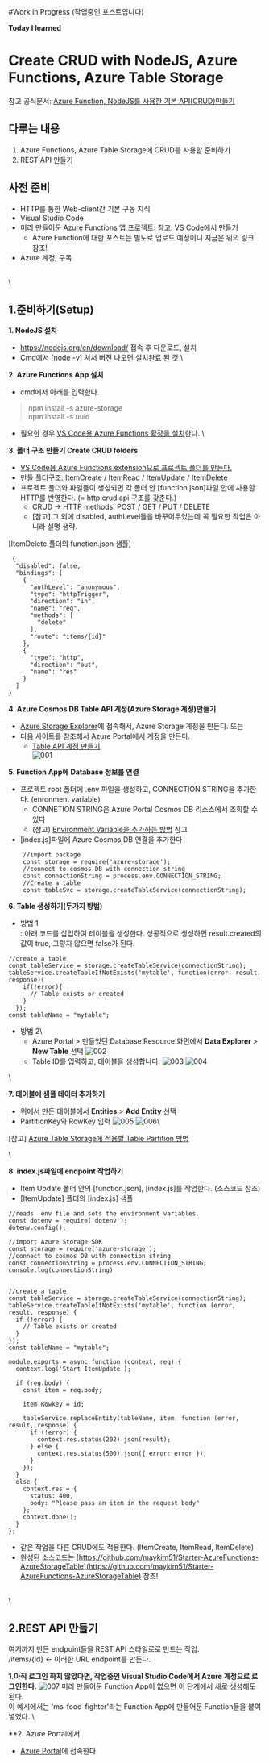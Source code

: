 #Work in Progress (작업중인 포스트입니다)

**Today I learned**
# Create CRUD with NodeJS, Azure Functions, Azure Table Storage
참고 공식문서: [Azure Function, NodeJS를 사용한 기본 API(CRUD)만들기](https://docs.microsoft.com/en-us/azure/cosmos-db/table-storage-how-to-use-nodejs)



## 다루는 내용
1. Azure Functions, Azure Table Storage에 CRUD를 사용할 준비하기
2. REST API 만들기

## 사전 준비
* HTTP를 통한 Web-client간 기본 구동 지식
* Visual Studio Code
* 미리 만들어둔 Azure Functions 앱 프로젝트: [참고: VS Code에서 만들기](https://docs.microsoft.com/ko-kr/azure/azure-functions/functions-develop-vs-code?tabs=nodejs)
    * Azure Function에 대한 포스트는 별도로 업로드 예정이니 지금은 위의 링크 참조!
* Azure 계정, 구독


\
\

## 1.준비하기(Setup)
**1. NodeJS 설치**
* https://nodejs.org/en/download/ 접속 후 다운로드, 설치
* Cmd에서 [node -v] 쳐서 버전 나오면 설치완료 된 것
\


**2. Azure Functions App 설치**
* cmd에서 아래를 입력한다.
> npm install -s azure-storage\
> npm install -s uuid
* 필요한 경우 [VS Code용 Azure Functions 확장을 설치](https://docs.microsoft.com/ko-kr/azure/azure-functions/functions-create-first-function-vs-code)한다.
\


**3. 폴더 구조 만들기 Create CRUD folders**
* [VS Code용 Azure Functions extension으로 프로젝트 폴더를 만든다.](https://docs.microsoft.com/ko-kr/azure/azure-functions/functions-develop-vs-code?tabs=nodejs#create-an-azure-functions-project)
* 만들 폴더구조: ItemCreate / ItemRead / ItemUpdate / ItemDelete
* 프로젝트 폴더와 파일들이 생성되면 각 폴더 안 [function.json]파일 안에 사용할 HTTP를 반영한다. (= http crud api 구조를 갖춘다.)
    * CRUD -> HTTP methods: POST / GET / PUT / DELETE 
    * [참고] 그 외에 disabled, authLevel들을 바꾸어두었는데 꼭 필요한 작업은 아니라 설명 생략.

[ItemDelete 폴더의 function.json 샘플]
```
 {
  "disabled": false,
  "bindings": [
    {
      "authLevel": "anonymous",
      "type": "httpTrigger",
      "direction": "in",
      "name": "req",
      "methods": [
        "delete"
      ],
      "route": "items/{id}"
    },
    {
      "type": "http",
      "direction": "out",
      "name": "res"
    }
  ]
}
```

**4. Azure Cosmos DB Table API 계정(Azure Storage 계정)만들기**
* [Azure Storage Explorer](https://azure.microsoft.com/en-us/features/storage-explorer/)에 접속해서, Azure Storage 계정을 만든다.
또는
* 다음 사이트를 참조해서 Azure Portal에서 계정을 만든다.
    * [Table API 계정 만들기](https://docs.microsoft.com/en-us/azure/cosmos-db/create-table-dotnet#create-a-database-account)\
    ![001](https://github.com/maykim51/Starter-AzureFunctions-AzureStorageTable/blob/master/images/001.png?raw=true)


**5. Function App에 Database 정보를 연결**
* 프로젝트 root 폴더에 .env 파일을 생성하고, CONNECTION STRING을 추가한다. (enronment variable)
    * CONNETION STRING은 Azure Portal Cosmos DB 리소스에서 조회할 수 있다
    * (참고) [Environment Variable을 추가하는 방법](https://medium.com/the-node-js-collection/making-your-node-js-work-everywhere-with-environment-variables-2da8cdf6e786) 참고
* [index.js]파일에 Azure Cosmos DB 연결을 추가한다
```
    //import package
    const storage = require('azure-storage');
    //connect to cosmos DB with connection string
    const connectionString = process.env.CONNECTION_STRING;
    //Create a table
    const tableSvc = storage.createTableService(connectionString);
```

**6. Table 생성하기(두가지 방법)**
* 방법 1\
    : 아래 코드를 삽입하여 테이블을 생성한다. 성공적으로 생성하면 result.created의 값이 true, 그렇지 않으면 false가 된다.
```
//create a table
const tableService = storage.createTableService(connectionString);
tableService.createTableIfNotExists('mytable', function(error, result, response){
    if(!error){
      // Table exists or created
    }
  });
const tableName = "mytable";
```

* 방법 2\
    * Azure Portal > 만들었던 Database Resource 화면에서 **Data Explorer** > **New Table** 선택
    ![002](https://github.com/maykim51/Starter-AzureFunctions-AzureStorageTable/blob/master/images/002.png?raw=true)
    * Table ID를 입력하고, 테이블을 생성합니다.
    ![003](https://github.com/maykim51/Starter-AzureFunctions-AzureStorageTable/blob/master/images/003.png?raw=true)
    ![004](https://github.com/maykim51/Starter-AzureFunctions-AzureStorageTable/blob/master/images/004.png?raw=true)

\

**7. 테이블에 샘플 데이터 추가하기**
* 위에서 만든 테이블에서 **Entities** > **Add Entity** 선택
* PartitionKey와 RowKey 입력
    ![005](https://github.com/maykim51/Starter-AzureFunctions-AzureStorageTable/blob/master/images/005.png?raw=true)
    ![006](https://github.com/maykim51/Starter-AzureFunctions-AzureStorageTable/blob/master/images/006.png?raw=true)\

[참고] [Azure Table Storage에 적용할 Table Partition 방법](https://docs.microsoft.com/en-us/rest/api/storageservices/designing-a-scalable-partitioning-strategy-for-azure-table-storage)

\

**8. index.js파일에 endpoint 작업하기** 
* Item Update 폴더 안의 [function.json], [index.js]를 작업한다. (소스코드 참조)
* [ItemUpdate] 폴더의 [index.js] 샘플
```
//reads .env file and sets the environment variables.
const dotenv = require('dotenv');
dotenv.config();

//import Azure Storage SDK
const storage = require('azure-storage');
//connect to cosmos DB with connection string
const connectionString = process.env.CONNECTION_STRING;
console.log(connectionString)


//create a table
const tableService = storage.createTableService(connectionString);
tableService.createTableIfNotExists('mytable', function (error, result, response) {
  if (!error) {
    // Table exists or created
  }
});
const tableName = "mytable";

module.exports = async function (context, req) {
  context.log('Start ItemUpdate');

  if (req.body) {
    const item = req.body;

    item.Rowkey = id;

    tableService.replaceEntity(tableName, item, function (error, result, response) {
      if (!error) {
        context.res.status(202).json(result);
      } else {
        context.res.status(500).json({ error: error });
      }
    });
  }
  else {
    context.res = {
      status: 400,
      body: "Please pass an item in the request body"
    };
    context.done();
  }
};
```
* 같은 작업을 다른 CRUD에도 적용한다. (ItemCreate, ItemRead, ItemDelete)
* 완성된 소스코드는 [https://github.com/maykim51/Starter-AzureFunctions-AzureStorageTable](https://github.com/maykim51/Starter-AzureFunctions-AzureStorageTable) 참조!


\
\
## 2.REST API 만들기

여기까지 만든 endpoint들을 REST API 스타일로로 만드는 작업.\
/items/{id} <- 이러한 URL endpoint를 만든다.

**1.아직 로그인 하지 않았다면, 작업중인 Visual Studio Code에서 Azure 계정으로 로그인한다.**
![007](https://github.com/maykim51/Starter-AzureFunctions-AzureStorageTable/blob/master/images/007.png?raw=true)
미리 만들어둔 Function App이 없으면 이 단계에서 새로 생성해도 된다.\
이 예시에서는 'ms-food-fighter'라는 Function App에 만들어둔 Function들을 붙여넣었다.
\

**2. Azure Portal에서 
* [Azure Portal](https://portal.azure.com)에 접속한다
